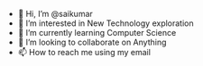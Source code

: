 - 👋 Hi, I’m @saikumar
- 👀 I’m interested in New Technology exploration 
- 🌱 I’m currently learning Computer Science 
- 💞️ I’m looking to collaborate on Anything 
- 📫 How to reach me using my email

